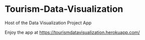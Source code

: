 # Tourism-Data-Visualization
Host of the Data Visualization Project App

Enjoy the app at https://tourismdatavisualization.herokuapp.com/
